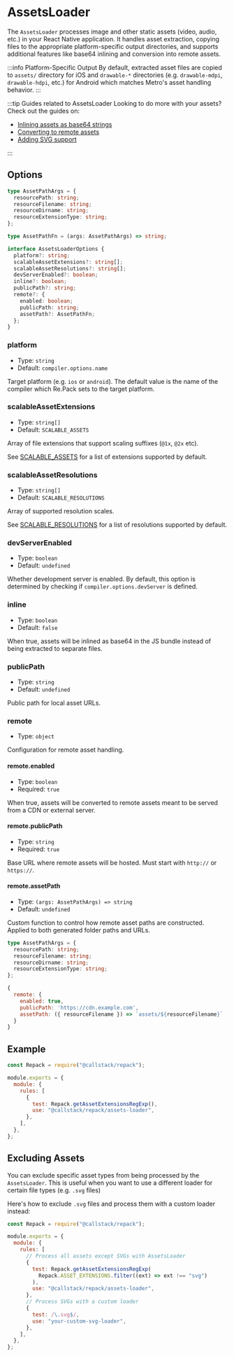 # AssetsLoader

The `AssetsLoader` processes image and other static assets (video, audio, etc.) in your React Native application. It handles asset extraction, copying files to the appropriate platform-specific output directories, and supports additional features like base64 inlining and conversion into remote assets.

:::info Platform-Specific Output
By default, extracted asset files are copied to `assets/` directory for iOS and `drawable-*` directories (e.g. `drawable-mdpi`, `drawable-hdpi`, etc.) for Android which matches Metro's asset handling behavior.
:::

:::tip Guides related to AssetsLoader
Looking to do more with your assets? Check out the guides on:

- [Inlining assets as base64 strings](/docs/guides/inline-assets)
- [Converting to remote assets](/docs/guides/remote-assets)
- [Adding SVG support](/docs/guides/svg)

:::

## Options

```ts
type AssetPathArgs = {
  resourcePath: string;
  resourceFilename: string;
  resourceDirname: string;
  resourceExtensionType: string;
};

type AssetPathFn = (args: AssetPathArgs) => string;

interface AssetsLoaderOptions {
  platform?: string;
  scalableAssetExtensions?: string[];
  scalableAssetResolutions?: string[];
  devServerEnabled?: boolean;
  inline?: boolean;
  publicPath?: string;
  remote?: {
    enabled: boolean;
    publicPath: string;
    assetPath?: AssetPathFn;
  };
}
```

### platform

- Type: `string`
- Default: `compiler.options.name`

Target platform (e.g. `ios` or `android`). The default value is the name of the compiler which Re.Pack sets to the target platform.

### scalableAssetExtensions

- Type: `string[]`
- Default: `SCALABLE_ASSETS`

Array of file extensions that support scaling suffixes (`@1x`, `@2x` etc).

See [SCALABLE_ASSETS](/api/utils/constants#scalable_assets) for a list of extensions supported by default.

### scalableAssetResolutions

- Type: `string[]`
- Default: `SCALABLE_RESOLUTIONS`

Array of supported resolution scales.

See [SCALABLE_RESOLUTIONS](/api/utils/constants#scalable_resolutions) for a list of resolutions supported by default.

### devServerEnabled

- Type: `boolean`
- Default: `undefined`

Whether development server is enabled. By default, this option is determined by checking if `compiler.options.devServer` is defined.

### inline

- Type: `boolean`
- Default: `false`

When true, assets will be inlined as base64 in the JS bundle instead of being extracted to separate files.

### publicPath

- Type: `string`
- Default: `undefined`

Public path for local asset URLs.

### remote

- Type: `object`

Configuration for remote asset handling.

#### remote.enabled

- Type: `boolean`
- Required: `true`

When true, assets will be converted to remote assets meant to be served from a CDN or external server.

#### remote.publicPath

- Type: `string`
- Required: `true`

Base URL where remote assets will be hosted. Must start with `http://` or `https://`.

#### remote.assetPath

- Type: `(args: AssetPathArgs) => string`
- Default: `undefined`

Custom function to control how remote asset paths are constructed. Applied to both generated folder paths and URLs.

```ts
type AssetPathArgs = {
  resourcePath: string;
  resourceFilename: string;
  resourceDirname: string;
  resourceExtensionType: string;
};
```

```js
{
  remote: {
    enabled: true,
    publicPath: 'https://cdn.example.com',
    assetPath: ({ resourceFilename }) => `assets/${resourceFilename}`
  }
}
```

## Example

```js title="rspack.config.cjs"
const Repack = require("@callstack/repack");

module.exports = {
  module: {
    rules: [
      {
        test: Repack.getAssetExtensionsRegExp(),
        use: "@callstack/repack/assets-loader",
      },
    ],
  },
};
```

## Excluding Assets

You can exclude specific asset types from being processed by the `AssetsLoader`. This is useful when you want to use a different loader for certain file types (e.g. `.svg` files)

Here's how to exclude `.svg` files and process them with a custom loader instead:

```js title="rspack.config.cjs"
const Repack = require("@callstack/repack");

module.exports = {
  module: {
    rules: [
      // Process all assets except SVGs with AssetsLoader
      {
        test: Repack.getAssetExtensionsRegExp(
          Repack.ASSET_EXTENSIONS.filter((ext) => ext !== "svg")
        ),
        use: "@callstack/repack/assets-loader",
      },
      // Process SVGs with a custom loader
      {
        test: /\.svg$/,
        use: "your-custom-svg-loader",
      },
    ],
  },
};
```
